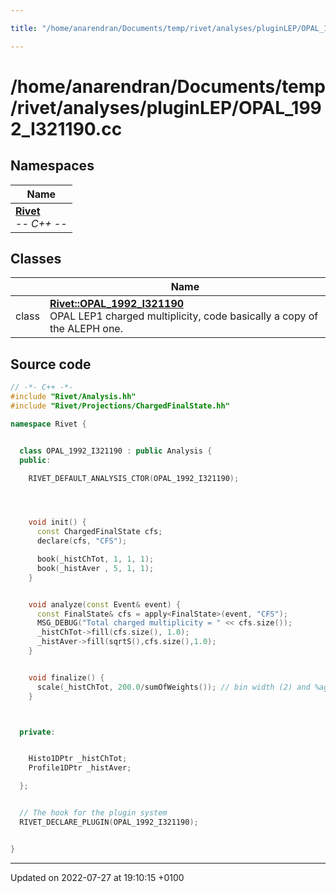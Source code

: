 ```yaml
---

title: "/home/anarendran/Documents/temp/rivet/analyses/pluginLEP/OPAL_1992_I321190.cc"

---
```


# /home/anarendran/Documents/temp/rivet/analyses/pluginLEP/OPAL_1992_I321190.cc



## Namespaces

| Name           |
| -------------- |
| **[Rivet](http://example.org/namespaces/namespacerivet/)** <br>-*- C++ -*-  |

## Classes

|                | Name           |
| -------------- | -------------- |
| class | **[Rivet::OPAL_1992_I321190](http://example.org/classes/classrivet_1_1opal__1992__i321190/)** <br>OPAL LEP1 charged multiplicity, code basically a copy of the ALEPH one.  |




## Source code

```cpp
// -*- C++ -*-
#include "Rivet/Analysis.hh"
#include "Rivet/Projections/ChargedFinalState.hh"

namespace Rivet {


  class OPAL_1992_I321190 : public Analysis {
  public:

    RIVET_DEFAULT_ANALYSIS_CTOR(OPAL_1992_I321190);




    void init() {
      const ChargedFinalState cfs;
      declare(cfs, "CFS");

      book(_histChTot, 1, 1, 1);
      book(_histAver , 5, 1, 1);
    }


    void analyze(const Event& event) {
      const FinalState& cfs = apply<FinalState>(event, "CFS");
      MSG_DEBUG("Total charged multiplicity = " << cfs.size());
      _histChTot->fill(cfs.size(), 1.0);
      _histAver->fill(sqrtS(),cfs.size(),1.0);
    }


    void finalize() {
      scale(_histChTot, 200.0/sumOfWeights()); // bin width (2) and %age (100)
    }



  private:


    Histo1DPtr _histChTot;
    Profile1DPtr _histAver;

  };


  // The hook for the plugin system
  RIVET_DECLARE_PLUGIN(OPAL_1992_I321190);


}
```


-------------------------------

Updated on 2022-07-27 at 19:10:15 +0100
